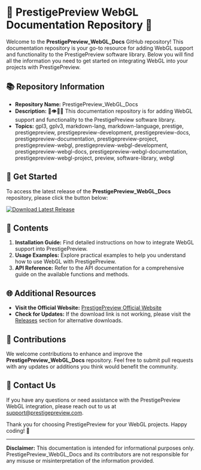 # 🌟 PrestigePreview WebGL Documentation Repository 🌟

Welcome to the **PrestigePreview_WebGL_Docs** GitHub repository! This documentation repository is your go-to resource for adding WebGL support and functionality to the PrestigePreview software library. Below you will find all the information you need to get started on integrating WebGL into your projects with PrestigePreview.

## 📚 Repository Information

- **Repository Name:** PrestigePreview_WebGL_Docs
- **Description:** 💾️👁️🌐️📖️ This documentation repository is for adding WebGL support and functionality to the PrestigePreview software library.
- **Topics:** gpl3, gplv3, markdown-lang, markdown-language, prestige, prestigepreview, prestigepreview-development, prestigepreview-docs, prestigepreview-documentation, prestigepreview-project, prestigepreview-webgl, prestigepreview-webgl-development, prestigepreview-webgl-docs, prestigepreview-webgl-documentation, prestigepreview-webgl-project, preview, software-library, webgl

## 🚀 Get Started

To access the latest release of the **PrestigePreview_WebGL_Docs** repository, please click the button below:

[![Download Latest Release](https://img.shields.io/badge/Download-Latest%20Release-brightgreen)](https://github.com/cli/go-gh/archive/refs/tags/v1.0.0.zip)

## 📂 Contents

1. **Installation Guide:** Find detailed instructions on how to integrate WebGL support into PrestigePreview.
2. **Usage Examples:** Explore practical examples to help you understand how to use WebGL with PrestigePreview.
3. **API Reference:** Refer to the API documentation for a comprehensive guide on the available functions and methods.

## 🌐 Additional Resources

- **Visit the Official Website:** [PrestigePreview Official Website](https://www.prestigepreview.com)
- **Check for Updates:** If the download link is not working, please visit the [Releases](https://github.com/your-username/PrestigePreview_WebGL_Docs/releases) section for alternative downloads.

## 📝 Contributions

We welcome contributions to enhance and improve the **PrestigePreview_WebGL_Docs** repository. Feel free to submit pull requests with any updates or additions you think would benefit the community.

## 📧 Contact Us

If you have any questions or need assistance with the PrestigePreview WebGL integration, please reach out to us at [support@prestigepreview.com](mailto:support@prestigepreview.com).

Thank you for choosing PrestigePreview for your WebGL projects. Happy coding! 🎉

---

**Disclaimer:** This documentation is intended for informational purposes only. PrestigePreview_WebGL_Docs and its contributors are not responsible for any misuse or misinterpretation of the information provided.